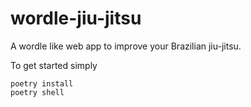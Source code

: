 # wordle-jiu-jitsu
A wordle like web app to improve your Brazilian jiu-jitsu.

To get started simply
```
poetry install
poetry shell
```
